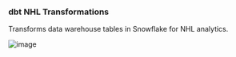 ### dbt NHL Transformations

Transforms data warehouse tables in Snowflake for NHL analytics.

![image](https://user-images.githubusercontent.com/62729576/147934599-6e5750e0-2d3f-449b-8d72-f4204ad356c4.png)
